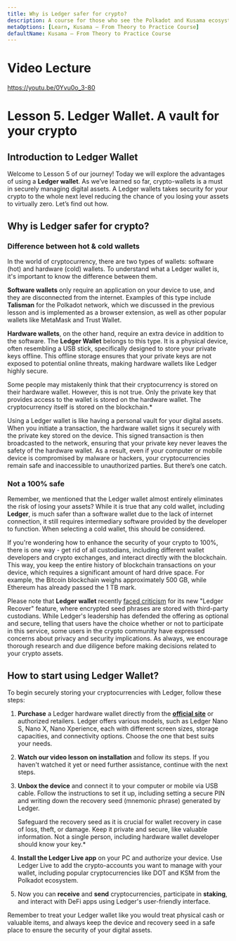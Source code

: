 ```yaml
---
title: Why is Ledger safer for crypto?
description: A course for those who see the Polkadot and Kusama ecosystem for the first time.
metaOptions: [Learn, Kusama — From Theory to Practice Course]
defaultName: Kusama — From Theory to Practice Course
---
```


# Video Lecture

https://youtu.be/0Yvu0o_3-80

# Lesson 5. Ledger Wallet. A vault for your crypto

## Introduction to Ledger Wallet

Welcome to Lesson 5 of our journey! Today we will explore the advantages of using a **Ledger wallet**. As we’ve learned so far, crypto-wallets is a must in securely managing digital assets. A Ledger wallets takes security for your crypto to the whole next level reducing the chance of you losing your assets to virtually zero. Let’s find out how.

## Why is Ledger safer for crypto?

### **Difference between hot & cold wallets**

In the world of cryptocurrency, there are two types of wallets: software (hot) and hardware (cold) wallets. To understand what a Ledger wallet is, it's important to know the difference between them.

**Software wallets** only require an application on your device to use, and they are disconnected from the internet. Examples of this type include **Talisman** for the Polkadot network, which we discussed in the previous lesson and is implemented as a browser extension, as well as other popular wallets like MetaMask and Trust Wallet.

**Hardware wallets**, on the other hand, require an extra device in addition to the software. The **Ledger Wallet** belongs to this type. It is a physical device, often resembling a USB stick, specifically designed to store your private keys offline. This offline storage ensures that your private keys are not exposed to potential online threats, making hardware wallets like Ledger highly secure.

<robo-academy-note type="note">
Some people may mistakenly think that their cryptocurrency is stored on their hardware wallet. However, this is not true. Only the private key that provides access to the wallet is stored on the hardware wallet. The cryptocurrency itself is stored on the blockchain.*
</robo-academy-note>

Using a Ledger wallet is like having a personal vault for your digital assets. When you initiate a transaction, the hardware wallet signs it securely with the private key stored on the device. This signed transaction is then broadcasted to the network, ensuring that your private key never leaves the safety of the hardware wallet. As a result, even if your computer or mobile device is compromised by malware or hackers, your cryptocurrencies remain safe and inaccessible to unauthorized parties. But there’s one catch.

### **Not a 100% safe**

Remember, we mentioned that the Ledger wallet almost entirely eliminates the risk of losing your assets? While it is true that any cold wallet, including **Ledger**, is much safer than a software wallet due to the lack of internet connection, it still requires intermediary software provided by the developer to function. When selecting a cold wallet, this should be considered.

If you're wondering how to enhance the security of your crypto to 100%, there is one way - get rid of all custodians, including different wallet developers and crypto exchanges, and interact directly with the blockchain. This way, you keep the entire history of blockchain transactions on your device, which requires a significant amount of hard drive space. For example, the Bitcoin blockchain weighs approximately 500 GB, while Ethereum has already passed the 1 TB mark.

Please note that **Ledger wallet** recently [faced criticism](https://www.coindesk.com/tech/2023/05/16/ledger-bats-back-criticism-of-new-wallet-recovery-service/) for its new "Ledger Recover" feature, where encrypted seed phrases are stored with third-party custodians. While Ledger's leadership has defended the offering as optional and secure, telling that users have the choice whether or not to participate in this service, some users in the crypto community have expressed concerns about privacy and security implications. As always, we encourage thorough research and due diligence before making decisions related to your crypto assets.

## How to start using Ledger Wallet?

To begin securely storing your cryptocurrencies with Ledger, follow these steps:

1. **Purchase** a Ledger hardware wallet directly from the **[official site](https://www.ledger.com/)** or authorized retailers. Ledger offers various models, such as Ledger Nano S, Nano X, Nano Xperience, each with different screen sizes, storage capacities, and connectivity options. Choose the one that best suits your needs.
2. **Watch our video lesson on installation** and follow its steps. If you haven't watched it yet or need further assistance, continue with the next steps.
3. **Unbox the device** and connect it to your computer or mobile via USB cable. Follow the instructions to set it up, including setting a secure PIN and writing down the recovery seed (mnemonic phrase) generated by Ledger.
    
    <robo-academy-note type="note">Safeguard the recovery seed as it is crucial for wallet recovery in case of loss, theft, or damage. Keep it private and secure, like valuable information. Not a single person, including hardware wallet developer should know your key.*
    </robo-academy-note> 
4. **Install the Ledger Live app** on your PC and authorize your device. Use Ledger Live to add the crypto-accounts you want to manage with your wallet, including popular cryptocurrencies like DOT and KSM from the Polkadot ecosystem.
5. Now you can **receive** and **send** cryptocurrencies, participate in **staking**, and interact with DeFi apps using Ledger's user-friendly interface.

Remember to treat your Ledger wallet like you would treat physical cash or valuable items, and always keep the device and recovery seed in a safe place to ensure the security of your digital assets.

<Spoiler title="<h2 style='display: inline;' >Theory: Test</h2>">

<QuizBlock 
quizUrl="https://faas-fra1-afec6ce7.doserverless.co/api/v1/web/fn-18e93402-1ffe-47e8-be1d-e28a6ac871f1/default/Quiz"
quizId="question5.1"
/>

<QuizBlock 
quizUrl="https://faas-fra1-afec6ce7.doserverless.co/api/v1/web/fn-18e93402-1ffe-47e8-be1d-e28a6ac871f1/default/Quiz"
quizId="question5.2"
/>

<QuizBlock 
quizUrl="https://faas-fra1-afec6ce7.doserverless.co/api/v1/web/fn-18e93402-1ffe-47e8-be1d-e28a6ac871f1/default/Quiz"
quizId="question5.3"
/>

</Spoiler>

<FeedbackBlock 
formUrl="https://faas-fra1-afec6ce7.doserverless.co/api/v1/web/fn-18e93402-1ffe-47e8-be1d-e28a6ac871f1/default/Feedback"
lessonLabel="ledger"
/>